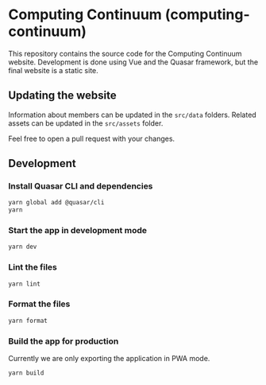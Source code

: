 # Computing Continuum (computing-continuum)

This repository contains the source code for the Computing Continuum website.
Development is done using Vue and the Quasar framework, but the final website is a static site.

## Updating the website

Information about members can be updated in the `src/data` folders.
Related assets can be updated in the `src/assets` folder.

Feel free to open a pull request with your changes.

## Development

### Install Quasar CLI and dependencies

```bash
yarn global add @quasar/cli
yarn
```

### Start the app in development mode

```bash
yarn dev
```

### Lint the files

```bash
yarn lint
```

### Format the files

```bash
yarn format
```

### Build the app for production

Currently we are only exporting the application in PWA mode.

```bash
yarn build
```
